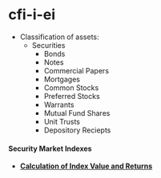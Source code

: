 # cfi-i-ei

- Classification of assets:
  - Securities
    - Bonds
    - Notes
    - Commercial Papers
    - Mortgages
    - Common Stocks
    - Preferred Stocks
    - Warrants
    - Mutual Fund Shares
    - Unit Trusts
    - Depository Reciepts  

#### Security Market Indexes
- **[Calculation of Index Value and Returns](https://github.com/Mike-Vilms/cfi-i-ei/blob/main/Calculation-of-Index-Value-and-Returns.md)**

